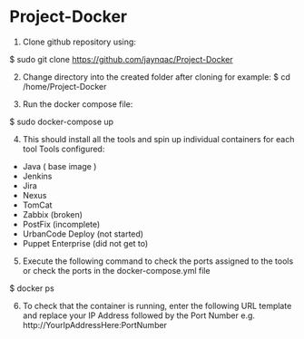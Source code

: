 # Project-Docker

1. Clone github repository using:

  $ sudo git clone https://github.com/jaynqac/Project-Docker

2. Change directory into the created folder after cloning
  for example:
  $ cd /home/Project-Docker 

3. Run the docker compose file:

  $ sudo docker-compose up

4. This should install all the tools and spin up individual containers for each tool
Tools configured:
  - Java ( base image )
  - Jenkins
  - Jira
  - Nexus
  - TomCat
  - Zabbix (broken)
  - PostFix (incomplete)
  - UrbanCode Deploy (not started)
  - Puppet Enterprise (did not get to)

5. Execute the following command to check the ports assigned to the tools or check the ports in the docker-compose.yml file

  $ docker ps

6. To check that the container is running, enter the following URL template and replace your IP Address followed by the Port Number
  e.g. 
  http://YourIpAddressHere:PortNumber
